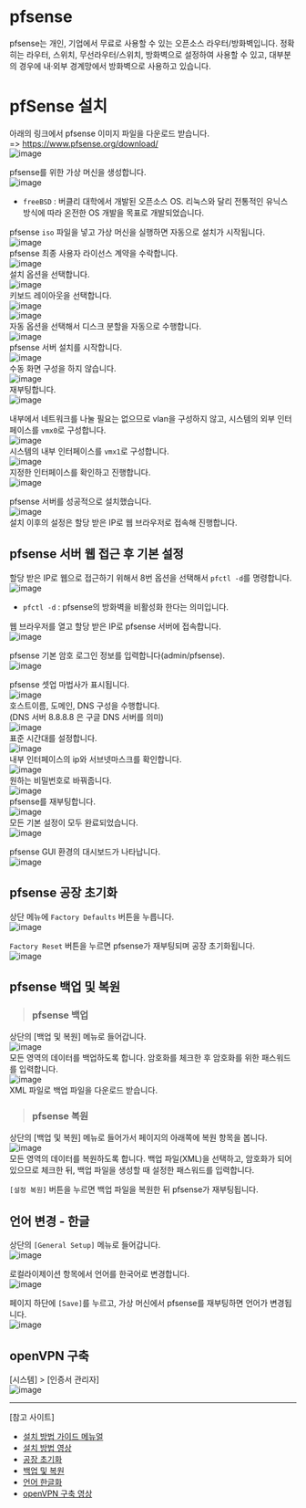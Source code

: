 # pfsense

pfsense는 개인, 기업에서 무료로 사용할 수 있는 오픈소스 라우터/방화벽입니다. 
정확히는 라우터, 스위치, 무선라우터/스위치, 방화벽으로 설정하여 사용할 수 있고, 대부분의 경우에 내·외부 경계망에서 방화벽으로 사용하고 있습니다.

# pfSense 설치

아래의 링크에서 pfsense 이미지 파일을 다운로드 받습니다.   
=> https://www.pfsense.org/download/   
![image](https://user-images.githubusercontent.com/43658658/142332690-b4ecd1c3-f3fa-46fd-881a-020666ea1e93.png)

pfsense를 위한 가상 머신을 생성합니다.   
![image](https://user-images.githubusercontent.com/43658658/142333129-3f2d714e-0470-4826-8e15-2a8d9eb03bc2.png)   
* `freeBSD` : 버클리 대학에서 개발된 오픈소스 OS. 리눅스와 달리 전통적인 유닉스 방식에 따라 온전한 OS 개발을 목표로 개발되었습니다.

pfsense `iso` 파일을 넣고 가상 머신을 실행하면 자동으로 설치가 시작됩니다.   
![image](https://user-images.githubusercontent.com/43658658/142333896-f7d78122-6400-4ea9-b827-c7447e9745a6.png)   
pfsense 최종 사용자 라이선스 계약을 수락합니다.   
![image](https://user-images.githubusercontent.com/43658658/142334010-8585b35a-dd76-4358-ba62-8438733cb074.png)   
설치 옵션을 선택합니다.   
![image](https://user-images.githubusercontent.com/43658658/142334054-20dbac44-e47b-4b44-8d23-541875e85ccb.png)   
키보드 레이아웃을 선택합니다.   
![image](https://user-images.githubusercontent.com/43658658/142334204-a655f2b9-5377-4dd9-88e5-6bde400dc348.png)   
![image](https://user-images.githubusercontent.com/43658658/142334384-a0163f21-3bf3-4ca1-8c4d-0a31000440d1.png)   
자동 옵션을 선택해서 디스크 분할을 자동으로 수행합니다.   
![image](https://user-images.githubusercontent.com/43658658/142334954-db2f51b0-2bf6-45b9-ab43-fce2da95f237.png)   
pfsense 서버 설치를 시작합니다.   
![image](https://user-images.githubusercontent.com/43658658/142334996-6fbca3a4-f3b4-495a-9b0b-273438763802.png)   
수동 화면 구성을 하지 않습니다.   
![image](https://user-images.githubusercontent.com/43658658/142335098-51023807-2bee-471a-b1f8-3b03fb8ddee5.png)   
재부팅합니다.   
![image](https://user-images.githubusercontent.com/43658658/142335125-2a110f9b-d740-4f19-8c33-70ea9c7a0f19.png)   

내부에서 네트워크를 나눌 필요는 없으므로 vlan을 구성하지 않고, 시스템의 외부 인터페이스를 `vmx0`로 구성합니다.   
![image](https://user-images.githubusercontent.com/43658658/142335738-65abb620-7461-4ee5-a1ed-653ec7b05d3a.png)   
시스템의 내부 인터페이스를 `vmx1`로 구성합니다.   
![image](https://user-images.githubusercontent.com/43658658/142335770-f8bc7c1d-2fe6-4f69-ba90-609a66174e1a.png)   
지정한 인터페이스를 확인하고 진행합니다.   
![image](https://user-images.githubusercontent.com/43658658/142335829-cc4f7550-66d6-40d9-95d2-7cc4acd7293d.png)   

pfsense 서버를 성공적으로 설치했습니다.   
![image](https://user-images.githubusercontent.com/43658658/142337620-7ca0d0f7-5edb-4b56-a9bc-96b49edffd59.png)   
설치 이후의 설정은 할당 받은 IP로 웹 브라우저로 접속해 진행합니다.

## pfsense 서버 웹 접근 후 기본 설정

할당 받은 IP로 웹으로 접근하기 위해서 8번 옵션을 선택해서 `pfctl -d`를 명령합니다.   
![image](https://user-images.githubusercontent.com/43658658/142338604-663c34ee-168a-46f1-8818-569bb9447dbb.png)   
* `pfctl -d` : pfsense의 방화벽을 비활성화 한다는 의미입니다.

웹 브라우저를 열고 할당 받은 IP로 pfsense 서버에 접속합니다.   
![image](https://user-images.githubusercontent.com/43658658/142338807-b08c086e-e019-4ca4-aef8-eb79c5000ef0.png)

pfsense 기본 암호 로그인 정보를 입력합니다(admin/pfsense).   
![image](https://user-images.githubusercontent.com/43658658/142338915-e7f42a84-c282-4132-bbe8-8e52d20ec518.png)

pfsense 셋업 마법사가 표시됩니다.   
![image](https://user-images.githubusercontent.com/43658658/142338963-dacdd3d0-5a8b-4e4e-8a4c-35e0775f1886.png)   
호스트이름, 도메인, DNS 구성을 수행합니다.   
(DNS 서버 8.8.8.8 은 구글 DNS 서버를 의미)   
![image](https://user-images.githubusercontent.com/43658658/142339154-3c97c19f-d9f3-4aa6-9ca2-5bee401b0167.png)   
표준 시간대를 설정합니다.   
![image](https://user-images.githubusercontent.com/43658658/142339598-d7c32dbd-caf6-4d39-b433-3679aced9fdd.png)   
내부 인터페이스의 ip와 서브넷마스크를 확인합니다.   
![image](https://user-images.githubusercontent.com/43658658/142340434-0a040b44-2d07-4967-ad11-2e91fdababc6.png)   
원하는 비밀번호로 바꿔줍니다.   
![image](https://user-images.githubusercontent.com/43658658/142340569-ae839c58-0cf4-4682-934c-880a7bf7f03c.png)   
pfsense를 재부팅합니다.   
![image](https://user-images.githubusercontent.com/43658658/142340632-b4c9db56-260d-452e-a936-9cdeba641762.png)   
모든 기본 설정이 모두 완료되었습니다.   
![image](https://user-images.githubusercontent.com/43658658/142340723-6818f2fd-dfe5-4446-a66a-57c5aac73eb8.png)

pfsense GUI 환경의 대시보드가 나타납니다.   
![image](https://user-images.githubusercontent.com/43658658/142341908-71ac5f87-60ca-40c0-b99f-b4a1e1e4f831.png)

## pfsense 공장 초기화

상단 메뉴에 `Factory Defaults` 버튼을 누릅니다.   
![image](https://user-images.githubusercontent.com/43658658/142343711-cd8deacd-2421-4d9c-b298-d882995d866e.png)   

`Factory Reset` 버튼을 누르면 pfsense가 재부팅되며 공장 초기화됩니다.   
![image](https://user-images.githubusercontent.com/43658658/142343864-f180ccf7-e321-443a-908b-d2028c7ba974.png)   

## pfsense 백업 및 복원

> <h3>pfsense 백업</h3>

상단의 [백업 및 복원] 메뉴로 들어갑니다.   
![image](https://user-images.githubusercontent.com/43658658/142342265-4d2b96de-298e-4e97-8d57-4db3fd4e8d1b.png)   
모든 영역의 데이터를 백업하도록 합니다. 암호화를 체크한 후 암호화를 위한 패스워드를 입력합니다.   
![image](https://user-images.githubusercontent.com/43658658/142342587-5b0ce482-344a-44da-be41-dfc1f21fd859.png)   
XML 파일로 백업 파일을 다운로드 받습니다.

> <h3>pfsense 복원</h3>

상단의 [백업 및 복원] 메뉴로 들어가서 페이지의 아래쪽에 복원 항목을 봅니다.   
![image](https://user-images.githubusercontent.com/43658658/142342843-b389a0f9-e2f1-44d6-bbf6-bb91df33cc78.png)   
모든 영역의 데이터를 복원하도록 합니다. 백업 파일(XML)을 선택하고, 암호화가 되어 있으므로 체크한 뒤, 백업 파일을 생성할 때 설정한 패스워드를 입력합니다.   

`[설정 복원]` 버튼을 누르면 백업 파일을 복원한 뒤 pfsense가 재부팅됩니다.

## 언어 변경 - 한글

상단의 `[General Setup]` 메뉴로 들어갑니다.   
![image](https://user-images.githubusercontent.com/43658658/142344467-6332b2db-beb1-4828-8d72-005ce0e06b3d.png)   

로컬라이제이션 항목에서 언어를 한국어로 변경합니다.   
![image](https://user-images.githubusercontent.com/43658658/142344515-8bc7c025-57c6-4a6a-b7f5-9a1aedecb223.png)   

페이지 하단에 `[Save]`를 누르고, 가상 머신에서 pfsense를 재부팅하면 언어가 변경됩니다.   
![image](https://user-images.githubusercontent.com/43658658/142344923-042351f5-b120-4152-8547-bda3baf16608.png)   

## openVPN 구축

[시스템] > [인증서 관리자]   
![image](https://user-images.githubusercontent.com/43658658/142351509-9c2430fd-c6e5-4a18-a975-532262e29b44.png)   




---

[참고 사이트]   
* [설치 방법 가이드 메뉴얼](https://techexpert.tips/ko/pfsense-ko/pfsense-%EC%84%9C%EB%B2%84-%EC%84%A4%EC%B9%98/)
* [설치 방법 영상](https://edushare.tistory.com/45)
* [공장 초기화](https://techexpert.tips/ko/pfsense-ko/pfsense-%ea%b3%b5%ec%9e%a5-%ea%b8%b0%eb%b3%b8-%ea%b5%ac%ec%84%b1%ec%9c%bc%eb%a1%9c-%ec%9e%ac%ec%84%a4%ec%a0%95/)
* [백업 및 복원](https://techexpert.tips/ko/pfsense-ko/pfsense-%eb%b0%b1%ec%97%85-%eb%b0%8f-%eb%b3%b5%ec%9b%90/)
* [언어 한글화](https://techexpert.tips/ko/pfsense-ko/pfsense-%ec%9b%b9-%ec%9d%b8%ed%84%b0%ed%8e%98%ec%9d%b4%ec%8a%a4-%ec%96%b8%ec%96%b4-%eb%b3%80%ea%b2%bd/)
* [openVPN 구축 영상](https://www.youtube.com/watch?v=NABC4XeRBWQ&list=PL_1Pc_OMhiCg16-QSMXUoxDZJRUo2lRHM&index=2)





